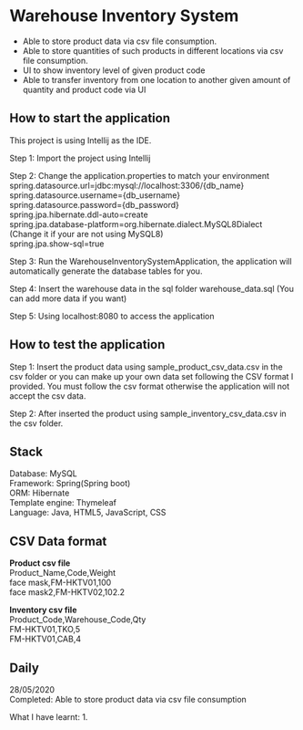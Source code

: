 # Warehouse Inventory System

* Able to store product data via csv file consumption. 
*	Able to store quantities of such products in different locations via csv file consumption. 
*	UI to show inventory level of given product code
*	Able to transfer inventory from one location to another given amount of quantity and product code via UI

How to start the application
---
This project is using Intellij as the IDE.

Step 1:
Import the project using Intellij

Step 2:
Change the application.properties to match your environment
spring.datasource.url=jdbc:mysql://localhost:3306/{db_name}\
spring.datasource.username={db_username}\
spring.datasource.password={db_password}\
spring.jpa.hibernate.ddl-auto=create\
spring.jpa.database-platform=org.hibernate.dialect.MySQL8Dialect (Change it if your are not using MySQL8)\
spring.jpa.show-sql=true

Step 3:
Run the WarehouseInventorySystemApplication, the application will automatically generate the database tables for you.

Step 4:
Insert the warehouse data in the sql folder warehouse_data.sql (You can add more data if you want)

Step 5:
Using localhost:8080 to access the application

How to test the application
---
Step 1:
Insert the product data using sample_product_csv_data.csv in the csv folder or you can make up your own data set following the CSV format I provided. You must follow the csv format otherwise the application will not accept the csv data.

Step 2:
After inserted the product using sample_inventory_csv_data.csv in the csv folder.

Stack
---
Database: MySQL\
Framework: Spring(Spring boot)\
ORM: Hibernate\
Template engine: Thymeleaf\
Language: Java, HTML5, JavaScript, CSS

CSV Data format
---
**Product csv file**\
Product_Name,Code,Weight\
face mask,FM-HKTV01,100\
face mask2,FM-HKTV02,102.2

**Inventory csv file**\
Product_Code,Warehouse_Code,Qty\
FM-HKTV01,TKO,5\
FM-HKTV01,CAB,4

Daily
---
28/05/2020\
Completed: Able to store product data via csv file consumption

What I have learnt:
1. 




